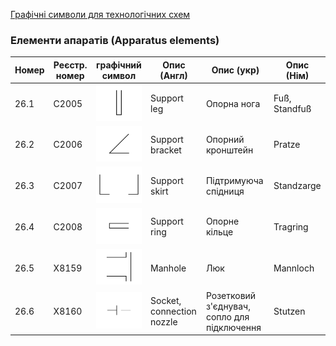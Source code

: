 [Графічні символи для технологічних схем](symbols.md)

### Елементи апаратів (Apparatus elements)

| Номер | Реєстр. номер | графічний символ                               | Опис (Англ)               | Опис (укр)                                  | Опис (Нім)    |
| ----- | ------------- | ---------------------------------------------- | ------------------------- | ------------------------------------------- | ------------- |
| 26.1  | C2005         | ![Fuß, Standfuß](media/Support_leg.png)        | Support leg               | Опорна нога                                 | Fuß, Standfuß |
| 26.2  | C2006         | ![Pratze](media/Support_bracket.png)           | Support bracket           | Опорний кронштейн                           | Pratze        |
| 26.3  | C2007         | ![Standzarge](media/Support_skirt.png)         | Support skirt             | Підтримуюча спідниця                        | Standzarge    |
| 26.4  | C2008         | ![Tragring](media/Support_ring.png)            | Support ring              | Опорне кільце                               | Tragring      |
| 26.5  | X8159         | ![Mannloch](media/Manhole.png)                 | Manhole                   | Люк                                         | Mannloch      |
| 26.6  | X8160         | ![Stutzen](media/Socket_connection_nozzle.png) | Socket, connection nozzle | Розетковий з'єднувач, сопло для підключення | Stutzen       |
